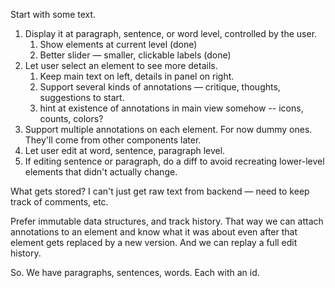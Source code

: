 Start with some text.

1. Display it at paragraph, sentence, or word level, controlled by the user.
    1. Show elements at current level (done)
    1. Better slider — smaller, clickable labels (done)
1. Let user select an element to see more details.
    1. Keep main text on left, details in panel on right.
    1. Support several kinds of annotations — critique, thoughts, suggestions to start.
    1. hint at existence of annotations in main view somehow -- icons, counts, colors?
1. Support multiple annotations on each element. For now dummy ones. They'll come from other components later.
1. Let user edit at word, sentence, paragraph level.
1. If editing sentence or paragraph, do a diff to avoid recreating lower-level elements that didn't actually change. 

What gets stored? I can't just get raw text from backend — need to keep track of comments, etc. 

Prefer immutable data structures, and track history. That way we can attach annotations to an element and know what it was about even after that element gets replaced by a new version. And we can replay a full edit history.

So. We have paragraphs, sentences, words. Each with an id. 